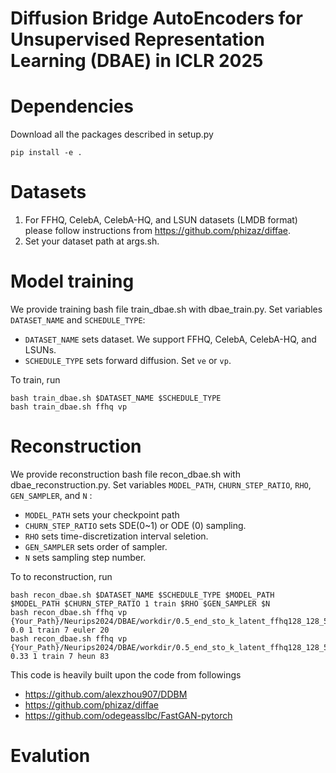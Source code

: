 # Diffusion Bridge AutoEncoders for Unsupervised Representation Learning (DBAE) in ICLR 2025


# Dependencies

Download all the packages described in setup.py
```
pip install -e .
```

# Datasets

1. For FFHQ, CelebA, CelebA-HQ, and LSUN datasets (LMDB format) please follow instructions from https://github.com/phizaz/diffae.
2. Set your dataset path at args.sh.


# Model training 

We provide training bash file train_dbae.sh with dbae_train.py.
Set variables `DATASET_NAME` and `SCHEDULE_TYPE`:
- `DATASET_NAME` sets dataset. We support FFHQ, CelebA, CelebA-HQ, and LSUNs.
- `SCHEDULE_TYPE` sets forward diffusion. Set `ve` or `vp`. 

To train, run

```
bash train_dbae.sh $DATASET_NAME $SCHEDULE_TYPE
bash train_dbae.sh ffhq vp
```

# Reconstruction

We provide reconstruction bash file recon_dbae.sh with dbae_reconstruction.py.
Set variables `MODEL_PATH`, `CHURN_STEP_RATIO`, `RHO`, `GEN_SAMPLER`, and `N` :
- `MODEL_PATH` sets your checkpoint path
- `CHURN_STEP_RATIO` sets SDE(0~1) or ODE (0) sampling.
- `RHO` sets time-discretization interval seletion.
- `GEN_SAMPLER` sets order of sampler.
- `N` sets sampling step number.

To to reconstruction, run

```
bash recon_dbae.sh $DATASET_NAME $SCHEDULE_TYPE $MODEL_PATH $MODEL_PATH $CHURN_STEP_RATIO 1 train $RHO $GEN_SAMPLER $N
bash recon_dbae.sh ffhq vp {Your_Path}/Neurips2024/DBAE/workdir/0.5_end_sto_k_latent_ffhq128_128_512d_vp/ema_0.9999_1020000.pt 0.0 1 train 7 euler 20
bash recon_dbae.sh ffhq vp {Your_Path}/Neurips2024/DBAE/workdir/0.5_end_sto_k_latent_ffhq128_128_512d_vp/ema_0.9999_1020000.pt 0.33 1 train 7 heun 83
```







This code is heavily built upon the code from followings
- https://github.com/alexzhou907/DDBM
- https://github.com/phizaz/diffae
- https://github.com/odegeasslbc/FastGAN-pytorch

# Evalution
